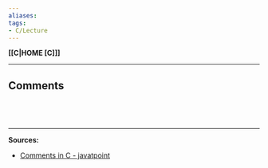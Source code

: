 ```yaml
---
aliases:
tags:
- C/Lecture
---
```

**[[C|HOME [C]]]**

---
## Comments

<br>

# 
---
**Sources:**
- [Comments in C - javatpoint](https://www.javatpoint.com/comments-in-c)